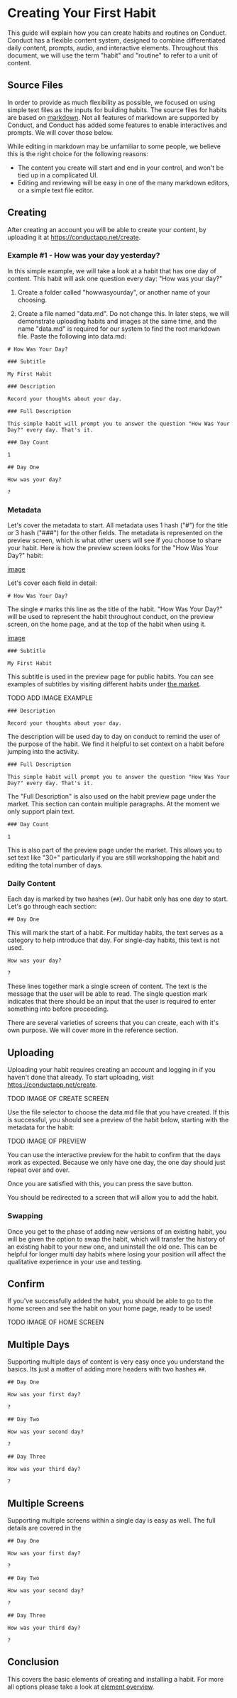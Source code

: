 # Creating Your First Habit

This guide will explain how you can create habits and routines on Conduct. Conduct has a flexible content system, designed to combine differentiated daily content, prompts, audio, and interactive elements. Throughout this document, we will use the term "habit" and "routine" to refer to a unit of content.

## Source Files

In order to provide as much flexibility as possible, we focused on using simple text files as the inputs for building habits. The source files for habits are based on [markdown](https://www.markdownguide.org/). Not all features of markdown are supported by Conduct, and Conduct has added some features to enable interactives and prompts. We will cover those below.

While editing in markdown may be unfamiliar to some people, we believe this is the right choice for the following reasons:

- The content you create will start and end in your control, and won't be tied up in a complicated UI.
- Editing and reviewing will be easy in one of the many markdown editors, or a simple text file editor.

## Creating

After creating an account you will be able to create your content, by uploading it at https://conductapp.net/create.

### Example #1 - How was your day yesterday?

In this simple example, we will take a look at a habit that has one day of content. This habit will ask one question every day: "How was your day?"

1. Create a folder called "howwasyourday", or another name of your choosing.

2. Create a file named "data.md". Do not change this. In later steps, we will demonstrate uploading habits and images at the same time, and the name "data.md" is required for our system to find the root markdown file. Paste the following into data.md:

```
# How Was Your Day?

### Subtitle

My First Habit

### Description

Record your thoughts about your day.

### Full Description

This simple habit will prompt you to answer the question "How Was Your Day?" every day. That's it.

### Day Count

1

## Day One

How was your day?

?

```

### Metadata

Let's cover the metadata to start. All metadata uses 1 hash ("#") for the title or 3 hash ("###") for the other fields. The metadata is represented on the preview screen, which is what other users will see if you choose to share your habit. Here is how the preview screen looks for the "How Was Your Day?" habit:

[image](how_was_your_day_preview.jpg)

Let's cover each field in detail:

```
# How Was Your Day?
```

The single `#` marks this line as the title of the habit. "How Was Your Day?" will be used to represent the habit throughout conduct, on the preview screen, on the home page, and at the top of the habit when using it.

[image](how_was_your_day_title_locations.jpg)

```
### Subtitle

My First Habit
```

This subtitle is used in the preview page for public habits. You can see examples of subtitles by visiting different habits under [the market](https://conductapp.net/market).

TODO ADD IMAGE EXAMPLE

```
### Description

Record your thoughts about your day.
```

The description will be used day to day on conduct to remind the user of the purpose of the habit. We find it helpful to set context on a habit before jumping into the activity.

```
### Full Description

This simple habit will prompt you to answer the question "How Was Your Day?" every day. That's it.
```

The "Full Description" is also used on the habit preview page under the market. This section can contain multiple paragraphs. At the moment we only support plain text.

```
### Day Count

1
```

This is also part of the preview page under the market. This allows you to set text like "30+" particularly if you are still workshopping the habit and editing the total number of days.

### Daily Content

Each day is marked by two hashes (`##`). Our habit only has one day to start. Let's go through each section:

```
## Day One
```

This will mark the start of a habit. For multiday habits, the text serves as a category to help introduce that day. For single-day habits, this text is not used.

```
How was your day?

?
```

These lines together mark a single screen of content. The text is the message that the user will be able to read. The single question mark indicates that there should be an input that the user is required to enter something into before proceeding.

There are several varieties of screens that you can create, each with it's own purpose. We will cover more in the reference section.

## Uploading

Uploading your habit requires creating an account and logging in if you haven't done that already. To start uploading, visit https://conductapp.net/create.

TDOD IMAGE OF CREATE SCREEN

Use the file selector to choose the data.md file that you have created. If this is successful, you should see a preview of the habit below, starting with the metadata for the habit:

TDOD IMAGE OF PREVIEW

You can use the interactive preview for the habit to confirm that the days work as expected. Because we only have one day, the one day should just repeat over and over.

Once you are satisfied with this, you can press the save button.

You should be redirected to a screen that will allow you to add the habit.

### Swapping

Once you get to the phase of adding new versions of an existing habit, you will be given the option to swap the habit, which will transfer the history of an existing habit to your new one, and uninstall the old one. This can be helpful for longer multi day habits where losing your position will affect the qualitative experience in your use and testing.

## Confirm

If you've successfully added the habit, you should be able to go to the home screen and see the habit on your home page, ready to be used!

TODO IMAGE OF HOME SCREEN

## Multiple Days

Supporting multiple days of content is very easy once you understand the basics. Its just a matter of adding more headers with two hashes `##`.

```
## Day One

How was your first day?

?

## Day Two

How was your second day?

?

## Day Three

How was your third day?

?
```

## Multiple Screens

Supporting multiple screens within a single day is easy as well. The full details are covered in the

```
## Day One

How was your first day?

?

## Day Two

How was your second day?

?

## Day Three

How was your third day?

?
```

## Conclusion

This covers the basic elements of creating and installing a habit. For more all options please take a look at [element overview](elementoverview.md).
